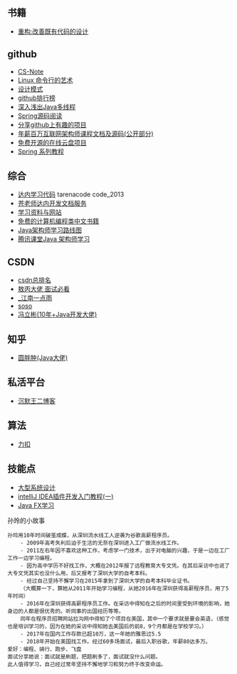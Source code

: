 ## 书籍
- [重构:改善既有代码的设计](https://blog.csdn.net/qq_37781649/article/details/103405833?utm_source=app)


## github
- [CS-Note](https://cyc2018.github.io/CS-Notes/#/README)
- [Linux 命令行的艺术](https://github.com/jlevy/the-art-of-command-line/blob/master/README-zh.md)
- [设计模式](https://github.com/iluwatar/java-design-patterns)
- [github排行榜](https://gitstar-ranking.com/repositories)
- [深入浅出Java多线程](http://concurrent.redspider.group)
- [Spring源码阅读](https://github.com/seaswalker/spring-analysis)
- [分享github上有趣的项目](https://hellogithub.com/)
- [年薪百万互联网架构师课程文档及源码(公开部分)](https://github.com/bjmashibing/InternetArchitect)
- [免费开源的在线云盘项目](https://github.com/zhaojun1998/zfile)
- [Spring 系列教程](https://github.com/wuyouzhuguli/SpringAll)
## 综合
- [达内学习代码](http://code.tarena.com.cn/JSDCode/) tarenacode code_2013
- [苍老师达内开发文档服务](http://doc.canglaoshi.org/)
- [学习资料与网站](https://try8.cn/)
- [免费的计算机编程类中文书籍](https://github.com/justjavac/free-programming-books-zh_CN)
- [Java架构师学习路线图](https://www.processon.com/view/5e0583d9e4b0c1ff2110e376#map)
- [腾讯课堂Java 架构师学习](https://ke.qq.com/course/231516)

## CSDN
- [csdn总排名](https://blog.csdn.net/rank/writing_rank_total)
- [敖丙大佬 面试必看](https://blog.csdn.net/qq_35190492)
- [_江南一点雨](https://me.csdn.net/u012702547)
- [soso](https://blog.csdn.net/qq_36338555/)
- [冯立彬(10年+Java开发大佬)](https://blog.csdn.net/fenglibing)

## 知乎
- [圆胖肿(Java大佬)](https://www.zhihu.com/people/zhao-ce-33)

## 私活平台
- [沉默王二博客](http://www.itwanger.com/life/2019/10/27/programmer-sihuo-pingtai.html)


## 算法
- [力扣](https://leetcode-cn.com/explore/featured/card/top-interview-questions-easy/)
## 技能点
- [大型系统设计](https://github.com/donnemartin/system-design-primer/blob/master/README-zh-Hans.md)
- [intelliJ IDEA插件开发入门教程(一)](https://blog.csdn.net/csdn_xpw/article/details/78946781)
- [Java FX学习](https://www.yiibai.com/javafx/javafx_overview.html)

孙玲的小故事
```
孙玲用10年时间破茧成蝶，从深圳流水线工人逆袭为谷歌高薪程序员。
	- 2009年高考失利后迫于生活的无奈在深圳进入工厂做流水线工作。
	- 2011左右年因不喜欢这种工作，考虑学一门技术，出于对电脑的兴趣，于是一边在工厂工作一边学习编程。
	- 因为高中学历不好找工作，大概在2012年报了远程教育大专文凭。在其后采访中也说了大专文凭其实也没什么用，后又报考了深圳大学的自考本科。
	- 经过自己坚持不懈学习在2015年拿到了深圳大学的自考本科毕业证书。
	（大概算一下，算她从2011年开始学习编程，从她2016年在深圳获得高薪程序员，用了5年时间）
	- 2016年在深圳获得高薪程序员工作。在采访中得知在之后的时间里受到环境的影响，她身边的人都是很优秀的。听同事的出国经历等等。
	同年在程序员招聘网站拉沟网中得知了个项目在美国，其中一个要求就是要会英语，（感觉也是培训学习的，因为在她的采访中得知她去美国后的前8，9个月都是在学校学习。）
	- 2017年在国内工作存款已超10万，这一年她的雅思过5.5
	- 2018年开始在美国找工作。经过60多场面试，最后入职谷歌，年薪80达多万。
爱好：编程、骑行、跑步、飞盘
面试分享她说：面试就是刷题，把题刷多了，面试就没什么问题。
此人值得学习，自己经过常年坚持不懈地学习和努力终于改变命运。
```
